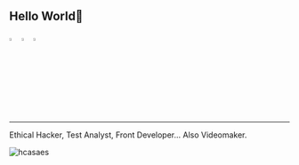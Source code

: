 ## Hello World👋

  [<img src="https://img.icons8.com/color/48/000000/linkedin.png" width="3.5%"/>](https://www.linkedin.com/in/hugocasaes/)
  [<img src="https://img.icons8.com/fluent/48/000000/instagram-new.png" width="3.5%"/>](https://www.instagram.com//)
  <a href="mailto:hugocasaes@gmail.com"> <img src="https://img.icons8.com/fluent/48/000000/gmail.png" width="3.5%"/> </a>
_________________________________________________________________________
Ethical Hacker, Test Analyst, Front Developer... Also Videomaker.

<p align="left"> <img src="https://komarev.com/ghpvc/?username=hcasaes&label=Profile%20views&color=0e75b6&style=flat" alt="hcasaes" /> </p>
